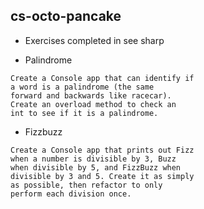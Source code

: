 ## cs-octo-pancake
* Exercises completed in see sharp

* Palindrome
```
Create a Console app that can identify if
a word is a palindrome (the same
forward and backwards like racecar).
Create an overload method to check an
int to see if it is a palindrome.
```
* Fizzbuzz
```
Create a Console app that prints out Fizz
when a number is divisible by 3, Buzz
when divisible by 5, and FizzBuzz when
divisible by 3 and 5. Create it as simply
as possible, then refactor to only
perform each division once.
```
